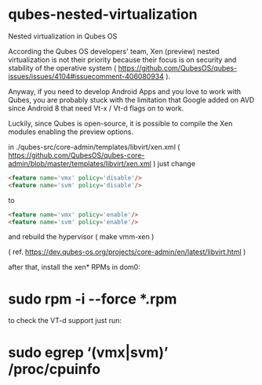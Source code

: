 # qubes-nested-virtualization
Nested virtualization in Qubes OS

According the Qubes OS developers' team, Xen (preview) nested virtualization is not their priority because their focus is on security and stability of the operative system ( https://github.com/QubesOS/qubes-issues/issues/4104#issuecomment-406080934 ).

Anyway, if you need to develop Android Apps and you love to work with Qubes, you are probably stuck with the limitation that Google added on AVD since Android 8 that need Vt-x / Vt-d flags on to work.

Luckily, since Qubes is open-source, it is possible to compile the Xen modules enabling the preview options.

in ./qubes-src/core-admin/templates/libvirt/xen.xml 
( https://github.com/QubesOS/qubes-core-admin/blob/master/templates/libvirt/xen.xml ) just change

```html
<feature name='vmx' policy='disable'/>
<feature name='svm' policy='disable'/>
```

to

```html
<feature name='vmx' policy='enable'/>
<feature name='svm' policy='enable'/>
```

and rebuild the hypervisor ( make vmm-xen )

( ref. https://dev.qubes-os.org/projects/core-admin/en/latest/libvirt.html )

after that, install the xen* RPMs in dom0:

# sudo rpm -i --force *.rpm

to check the VT-d support just run:

# sudo egrep ‘(vmx|svm)’ /proc/cpuinfo
